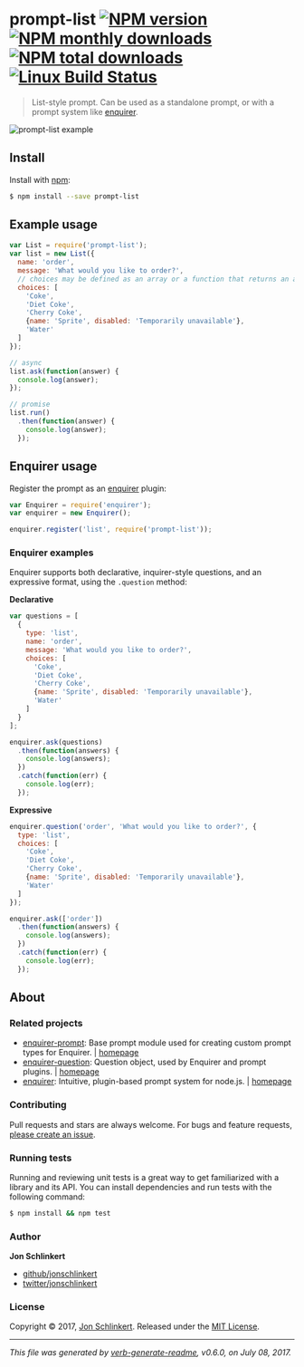 # prompt-list [![NPM version](https://img.shields.io/npm/v/prompt-list.svg?style=flat)](https://www.npmjs.com/package/prompt-list) [![NPM monthly downloads](https://img.shields.io/npm/dm/prompt-list.svg?style=flat)](https://npmjs.org/package/prompt-list) [![NPM total downloads](https://img.shields.io/npm/dt/prompt-list.svg?style=flat)](https://npmjs.org/package/prompt-list) [![Linux Build Status](https://img.shields.io/travis/enquirer/prompt-list.svg?style=flat&label=Travis)](https://travis-ci.org/enquirer/prompt-list)

> List-style prompt. Can be used as a standalone prompt, or with a prompt system like [enquirer](http://enquirer.io).

![prompt-list example](https://raw.githubusercontent.com/enquirer/prompt-list/master/docs/example.gif)

## Install

Install with [npm](https://www.npmjs.com/):

```sh
$ npm install --save prompt-list
```

## Example usage

```js
var List = require('prompt-list');
var list = new List({
  name: 'order',
  message: 'What would you like to order?',
  // choices may be defined as an array or a function that returns an array
  choices: [
    'Coke',
    'Diet Coke',
    'Cherry Coke',
    {name: 'Sprite', disabled: 'Temporarily unavailable'},
    'Water'
  ]
});

// async
list.ask(function(answer) {
  console.log(answer);
});

// promise
list.run()
  .then(function(answer) {
    console.log(answer);
  });
```

## Enquirer usage

Register the prompt as an [enquirer](http://enquirer.io) plugin:

```js
var Enquirer = require('enquirer');
var enquirer = new Enquirer();

enquirer.register('list', require('prompt-list'));
```

### Enquirer examples

Enquirer supports both declarative, inquirer-style questions, and an expressive format, using the `.question` method:

**Declarative**

```js
var questions = [
  {
    type: 'list',
    name: 'order',
    message: 'What would you like to order?',
    choices: [
      'Coke',
      'Diet Coke',
      'Cherry Coke',
      {name: 'Sprite', disabled: 'Temporarily unavailable'},
      'Water'
    ]
  }
];

enquirer.ask(questions)
  .then(function(answers) {
    console.log(answers);
  })
  .catch(function(err) {
    console.log(err);
  });
```

**Expressive**

```js
enquirer.question('order', 'What would you like to order?', {
  type: 'list',
  choices: [
    'Coke',
    'Diet Coke',
    'Cherry Coke',
    {name: 'Sprite', disabled: 'Temporarily unavailable'},
    'Water'
  ]
});

enquirer.ask(['order'])
  .then(function(answers) {
    console.log(answers);
  })
  .catch(function(err) {
    console.log(err);
  });
```

## About

### Related projects

* [enquirer-prompt](https://www.npmjs.com/package/enquirer-prompt): Base prompt module used for creating custom prompt types for Enquirer. | [homepage](https://github.com/jonschlinkert/enquirer-prompt "Base prompt module used for creating custom prompt types for Enquirer.")
* [enquirer-question](https://www.npmjs.com/package/enquirer-question): Question object, used by Enquirer and prompt plugins. | [homepage](https://github.com/enquirer/enquirer-question "Question object, used by Enquirer and prompt plugins.")
* [enquirer](https://www.npmjs.com/package/enquirer): Intuitive, plugin-based prompt system for node.js. | [homepage](http://enquirer.io "Intuitive, plugin-based prompt system for node.js.")

### Contributing

Pull requests and stars are always welcome. For bugs and feature requests, [please create an issue](../../issues/new).

### Running tests

Running and reviewing unit tests is a great way to get familiarized with a library and its API. You can install dependencies and run tests with the following command:

```sh
$ npm install && npm test
```

### Author

**Jon Schlinkert**

* [github/jonschlinkert](https://github.com/jonschlinkert)
* [twitter/jonschlinkert](https://twitter.com/jonschlinkert)

### License

Copyright © 2017, [Jon Schlinkert](https://github.com/jonschlinkert).
Released under the [MIT License](LICENSE).

***

_This file was generated by [verb-generate-readme](https://github.com/verbose/verb-generate-readme), v0.6.0, on July 08, 2017._